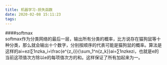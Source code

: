 ```yaml
---
title: 机器学习-损失函数
date: 2020-02-08 15:11:23
tags:
---
```

####softmax  
softmax作为分类网络的最后一层，输出所有分类的概率，比方说存在猫狗鼠等十种分类，那么就会输出十个数字，分别按顺序的代表可能是猫狗鼠的概率。算法是这样的ai=ezi∑1nzka_i=\frac{e^{z_i}}{\sum_1^n{z_k}}ai​=∑1n​zk​ezi​​，也就是e的当前这项值次方除以e的每项值次方的和。这样保证了所有加起来为一。


